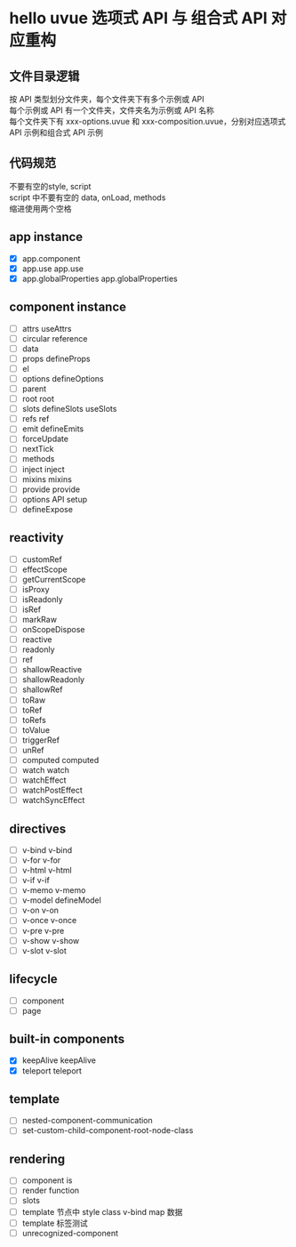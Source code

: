 # hello uvue 选项式 API 与 组合式 API 对应重构

## 文件目录逻辑

按 API 类型划分文件夹，每个文件夹下有多个示例或 API\
每个示例或 API 有一个文件夹，文件夹名为示例或 API 名称\
每个文件夹下有 xxx-options.uvue 和 xxx-composition.uvue，分别对应选项式 API 示例和组合式 API 示例
<!-- template 和 style 通过 src 引入，两种 API 示例共用 -->

## 代码规范

不要有空的style, script\
script 中不要有空的 data, onLoad, methods\
缩进使用两个空格

## app instance

- [x] app.component
- [x] app.use               app.use
- [x] app.globalProperties  app.globalProperties

## component instance
- [ ] attrs useAttrs
- [ ] circular reference
- [ ] data
- [ ] props defineProps
- [ ] el
- [ ] options defineOptions
- [ ] parent
- [ ] root  root
- [ ] slots defineSlots useSlots
- [ ] refs  ref
- [ ] emit defineEmits
- [ ] forceUpdate
- [ ] nextTick
- [ ] methods
- [ ] inject   inject
- [ ] mixins   mixins
- [ ] provide  provide
- [ ] options API setup
- [ ] defineExpose

## reactivity
- [ ] customRef
- [ ] effectScope
- [ ] getCurrentScope
- [ ] isProxy
- [ ] isReadonly
- [ ] isRef
- [ ] markRaw
- [ ] onScopeDispose
- [ ] reactive
- [ ] readonly
- [ ] ref
- [ ] shallowReactive
- [ ] shallowReadonly
- [ ] shallowRef
- [ ] toRaw
- [ ] toRef
- [ ] toRefs
- [ ] toValue
- [ ] triggerRef
- [ ] unRef
- [ ] computed computed
- [ ] watch    watch
- [ ] watchEffect
- [ ] watchPostEffect
- [ ] watchSyncEffect

## directives

- [ ] v-bind      v-bind
- [ ] v-for       v-for
- [ ] v-html      v-html
- [ ] v-if        v-if
- [ ] v-memo      v-memo
- [ ] v-model     defineModel
- [ ] v-on        v-on
- [ ] v-once      v-once
- [ ] v-pre       v-pre
- [ ] v-show      v-show
- [ ] v-slot      v-slot

## lifecycle

- [ ] component
- [ ] page

## built-in components

- [x] keepAlive keepAlive
- [x] teleport  teleport 

## template

- [ ] nested-component-communication
- [ ] set-custom-child-component-root-node-class

## rendering

- [ ] component is
- [ ] render function
- [ ] slots
- [ ] template  节点中 style class v-bind map 数据
- [ ] template 标签测试
- [ ] unrecognized-component
